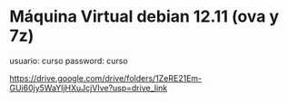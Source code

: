 # Máquina Virtual debian 12.11 (ova y 7z)
usuario: curso
password: curso


https://drive.google.com/drive/folders/1ZeRE21Em-GUi60jy5WaYljHXuJcjVIve?usp=drive_link

